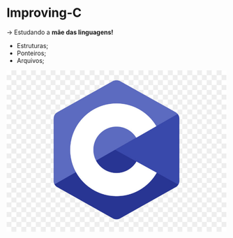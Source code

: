 # Improving-C 
-> Estudando a **mãe das linguagens!**
- Estruturas;
- Ponteiros;
- Arquivos;

<img src = "LogoC.jpg/">
